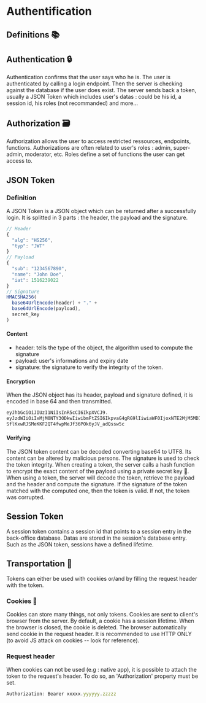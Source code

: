 
# Authentification

## Definitions 📚

## Authentication 🔒
Authentication confirms that the user says who he is. The user is authenticated by calling a login endpoint.
Then the server is checking against the database if the user does exist. The server sends back a token, usually a JSON Token which includes user's datas : could be his id, a session id, his roles (not recommanded) and more...


## Authorization 🗃️
Authorization allows the user to access restricted ressources, endpoints, functions. Authorizations are often related to user's roles : admin, super-admin, moderator, etc. Roles define a set of functions the user can get access to.

## JSON Token

### Definition
A JSON Token is a JSON object which can be returned after a successfully login. It is splitted in 3 parts : the header, the payload and the signature.
```javascript
// Header
{
  "alg": "HS256",
  "typ": "JWT"
}
// Payload
{
  "sub": "1234567890",
  "name": "John Doe",
  "iat": 1516239022
}
// Signature
HMACSHA256(
  base64UrlEncode(header) + "." +
  base64UrlEncode(payload),
  secret_key
)
```

#### Content
* header: tells the type of the object, the algorithm used to compute the signature
* payload: user's informations and expiry date
* signature: the signature to verify the integrity of the token.

#### Encryption
When the JSON object has its header, payload and signature defined, it is encoded in base 64 and then transmitted.
```javascript
eyJhbGciOiJIUzI1NiIsInR5cCI6IkpXVCJ9.
eyJzdWIiOiIxMjM0NTY3ODkwIiwibmFtZSI6IkpvaG4gRG9lIiwiaWF0IjoxNTE2MjM5MDIyfQ.
SflKxwRJSMeKKF2QT4fwpMeJf36POk6yJV_adQssw5c
```
#### Verifying
The JSON token content can be decoded converting base64 to UTF8. Its content can be altered by malicious persons. The signature is used to check the token integrity. When creating a token, the server calls a hash function to encrypt the exact content of the payload using a private secret key 🔑. When using a token, the server will decode the token, retrieve the payload and the header and compute the signature. If the signature of the token matched with the computed one, then the token is valid. If not, the token was corrupted.

## Session Token
A session token contains a session id that points to a session entry in the back-office database. Datas are stored in the session's database entry. Such as the JSON token, sessions have a defined lifetime.

## Transportation 🚌
Tokens can either be used with cookies or/and by filling the request header with the token.

### Cookies 🍪 
Cookies can store many things, not only tokens. Cookies are sent to client's browser from the server. By default, a cookie has a session lifetime. When the browser is closed, the cookie is deleted. The browser automatically send cookie in the request header. It is recommended to use HTTP ONLY (to avoid JS attack on cookies -- look for reference).

### Request header
When cookies can not be used (e.g : native app), it is possible to attach the token to the request's header.
To do so, an 'Authorization' property must be set.
```javascript
Authorization: Bearer xxxxx.yyyyyy.zzzzz
```
